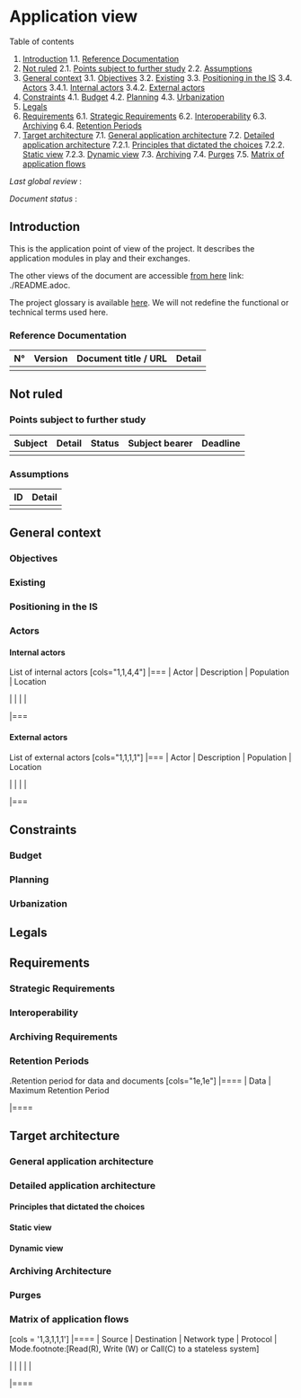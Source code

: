 # Application view

Table of contents

1. [Introduction](#introduction)
    1.1. [Reference Documentation](#reference-documentation)
2. [Not ruled](#not-ruled)
    2.1. [Points subject to further study](#points-subject-to-further-study)
    2.2. [Assumptions](#assumptions)
3. [General context](#general-context)
    3.1. [Objectives](#objectives)
    3.2. [Existing](#existing)
    3.3. [Positioning in the IS](#positioning-in-the-is)
    3.4. [Actors](#actors)
        3.4.1. [Internal actors](#internal-actors)
        3.4.2. [External actors](#external-actors)
4. [Constraints](#constraints)
    4.1. [Budget](#budget)
    4.2. [Planning](#planning)
    4.3. [Urbanization](#urbanization)
5. [Legals](#legals)
6. [Requirements](#requirements)
    6.1. [Strategic Requirements](#strategic-requirements)
    6.2. [Interoperability](#interoperability)
    6.3. [Archiving](#archiving-requirements)
    6.4. [Retention Periods](#retention-periods)
7. [Target architecture](#target-architecture)
    7.1. [General application architecture](#general-application-architecture)
    7.2. [Detailed application architecture](#detailed-application-architecture)
        7.2.1. [Principles that dictated the choices](#principles-that-dictated-the-choices)
        7.2.2. [Static view](#static-view)
        7.2.3. [Dynamic view](#dynamic-view)
    7.3. [Archiving](#archiving-architecture)
    7.4. [Purges](#purges)
    7.5. [Matrix of application flows](#matrix-of-application-flows)

*Last global review* :

*Document status* :

## Introduction

This is the application point of view of the project. It describes the application modules in play and their exchanges.

The other views of the document are accessible [from here]() link: ./README.adoc.

The project glossary is available [here](glossary.md). We will not redefine the functional or technical terms used here.

### Reference Documentation

| N° | Version | Document title / URL | Detail |
|---|---|---|---|
|   |   |   |   |

## Not ruled

### Points subject to further study

| Subject | Detail | Status | Subject bearer | Deadline |
|---|---|---|---|---|
|   |   |   |   |   |

### Assumptions

| ID | Detail |
|-|-|
|  | |

## General context

### Objectives

### Existing


### Positioning in the IS

### Actors

#### Internal actors


List of internal actors
[cols="1,1,4,4"]
|===
| Actor | Description | Population | Location

|  |  |  | 

|===

#### External actors

List of external actors
[cols="1,1,1,1"]
|===
| Actor | Description | Population | Location

|  |  |  | 

|===

## Constraints

### Budget

### Planning

### Urbanization

## Legals

## Requirements

### Strategic Requirements

### Interoperability

### Archiving Requirements

### Retention Periods

.Retention period for data and documents
[cols="1e,1e"]
|====
| Data | Maximum Retention Period

|====

## Target architecture

### General application architecture

### Detailed application architecture

#### Principles that dictated the choices

#### Static view

#### Dynamic view

### Archiving Architecture

### Purges

### Matrix of application flows

[cols = '1,3,1,1,1']
|====
| Source | Destination | Network type | Protocol | Mode.footnote:[Read\(R), Write (W) or Call\(C) to a stateless system]

|  |  |   |  | 

|====
